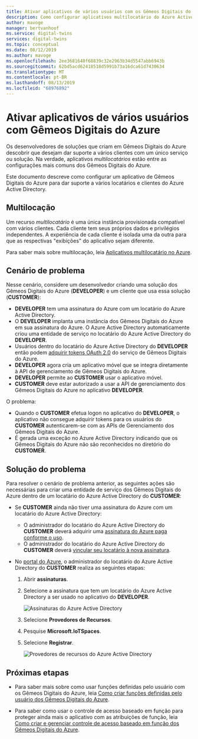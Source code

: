 ```yaml
---
title: Ativar aplicativos de vários usuários com os Gêmeos Digitais do Azure| Microsoft Docs
description: Como configurar aplicativos multilocatário do Azure Active Directory para os Gêmeos Digitais do Azure.
author: mavoge
manager: bertvanhoof
ms.service: digital-twins
services: digital-twins
ms.topic: conceptual
ms.date: 08/12/2019
ms.author: mavoge
ms.openlocfilehash: 2ee3681640f68839c32e2963b34d5547abb6943b
ms.sourcegitcommit: 62bd5acd62418518d5991b73a16dca61d7430634
ms.translationtype: MT
ms.contentlocale: pt-BR
ms.lasthandoff: 08/13/2019
ms.locfileid: "68976892"
---
```

# <a name="enable-multitenant-applications-with-azure-digital-twins"></a>Ativar aplicativos de vários usuários com Gêmeos Digitais do Azure

Os desenvolvedores de soluções que criam em Gêmeos Digitais do Azure descobrir que desejam dar suporte a vários clientes com um único serviço ou solução. Na verdade, aplicativos *multilocatários* estão entre as configurações mais comuns dos Gêmeos Digitais do Azure.

Este documento descreve como configurar um aplicativo de Gêmeos Digitais do Azure para dar suporte a vários locatários e clientes do Azure Active Directory.

## <a name="multitenancy"></a>Multilocação

Um recurso *multilocatário* é uma única instância provisionada compatível com vários clientes. Cada cliente tem seus próprios dados e privilégios independentes. A experiência de cada cliente é isolada uma da outra para que as respectivas "exibições" do aplicativo sejam diferente.

Para saber mais sobre multilocação, leia [Aplicativos multilocatário no Azure](https://docs.microsoft.com/azure/dotnet-develop-multitenant-applications).

## <a name="problem-scenario"></a>Cenário de problema

Nesse cenário, considere um desenvolvedor criando uma solução dos Gêmeos Digitais do Azure (**DEVELOPER**) e um cliente que usa essa solução (**CUSTOMER**):

- **DEVELOPER** tem uma assinatura do Azure com um locatário do Azure Active Directory.
- O **DEVELOPER** implanta uma instância dos Gêmeos Digitais do Azure em sua assinatura do Azure. O Azure Active Directory automaticamente criou uma entidade de serviço no locatário do Azure Active Directory do **DEVELOPER**.
- Usuários dentro do locatário do Azure Active Directory do **DEVELOPER** então podem [adquirir tokens OAuth 2.0](./security-authenticating-apis.md) do serviço de Gêmeos Digitais do Azure.
- **DEVELOPER** agora cria um aplicativo móvel que se integra diretamente à API de gerenciamento de Gêmeos Digitais do Azure.
- **DEVELOPER** permite ao **CUSTOMER** usar o aplicativo móvel.
- **CUSTOMER** deve estar autorizado a usar a API de gerenciamento dos Gêmeos Digitais do Azure no aplicativo **DEVELOPER**.

O problema:

- Quando o **CUSTOMER** efetua logon no aplicativo do **DEVELOPER**, o aplicativo não consegue adquirir tokens para os usuários do **CUSTOMER** autenticarem-se com as APIs de Gerenciamento dos Gêmeos Digitais do Azure.
- É gerada uma exceção no Azure Active Directory indicando que os Gêmeos Digitais do Azure não são reconhecidos no diretório do **CUSTOMER**.

## <a name="problem-solution"></a>Solução do problema

Para resolver o cenário de problema anterior, as seguintes ações são necessárias para criar uma entidade de serviço dos Gêmeos Digitais do Azure dentro de um locatário do Azure Active Directory do **CUSTOMER**:

- Se **CUSTOMER** ainda não tiver uma assinatura do Azure com um locatário do Azure Active Directory:

  - O administrador do locatário do Azure Active Directory do **CUSTOMER** deverá adquirir uma [assinatura do Azure paga conforme o uso](https://azure.microsoft.com/offers/ms-azr-0003p/).
  - O administrador do locatário do Azure Active Directory do **CUSTOMER** deverá [vincular seu locatário à nova assinatura](https://docs.microsoft.com/azure/active-directory/hybrid/whatis-hybrid-identity).

- No [portal do Azure](https://portal.azure.com), o administrador do locatário do Azure Active Directory do **CUSTOMER** realiza as seguintes etapas:

  1. Abrir **assinaturas**.
  1. Selecione a assinatura que tem um locatário do Azure Active Directory a ser usado no aplicativo do **DEVELOPER**.

     ![Assinaturas do Azure Active Directory][1]

  1. Selecione **Provedores de Recursos**.
  1. Pesquise **Microsoft.IoTSpaces**.
  1. Selecione **Registrar**.

     ![Provedores de recursos do Azure Active Directory][2]
  
## <a name="next-steps"></a>Próximas etapas

- Para saber mais sobre como usar funções definidas pelo usuário com os Gêmeos Digitais do Azure, leia [Como criar funções definidas pelo usuário dos Gêmeos Digitais do Azure](./how-to-user-defined-functions.md).

- Para saber como usar o controle de acesso baseado em função para proteger ainda mais o aplicativo com as atribuições de função, leia [Como criar e gerenciar controle de acesso baseado em função dos Gêmeos Digitais do Azure](./security-create-manage-role-assignments.md).

<!-- Images -->
[1]: media/multitenant/ad-subscriptions.png
[2]: media/multitenant/ad-resource-providers.png
